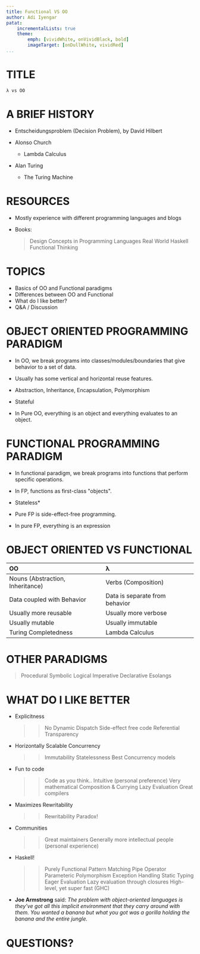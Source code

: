 ```yaml
---
title: Functional VS OO
author: Adi Iyengar
patat:
    incrementalLists: true
    theme:
        emph: [vividWhite, onVividBlack, bold]
        imageTarget: [onDullWhite, vividRed]
...
```


# TITLE
```
λ vs OO

```


# A BRIEF HISTORY

- Entscheidungsproblem (Decision Problem), by David Hilbert

- Alonso Church
    * Lambda Calculus
- Alan Turing
    * The Turing Machine


# RESOURCES

- Mostly experience with different programming languages and blogs

- Books:
  > Design Concepts in Programming Languages
  > Real World Haskell
  > Functional Thinking


# TOPICS

- Basics of OO and Functional paradigms
- Differences between OO and Functional
- What do I like better?
- Q&A / Discussion


# OBJECT ORIENTED PROGRAMMING PARADIGM

- In OO, we break programs into classes/modules/boundaries that give behavior to a set of data.

- Usually has some vertical and horizontal reuse features.

- Abstraction, Inheritance, Encapsulation, Polymorphism

- Stateful

- In Pure OO, everything is an object and everything evaluates to an object.



# FUNCTIONAL PROGRAMMING PARADIGM

- In functional paradigm, we break programs into functions that perform specific operations.

- In FP, functions as first-class "objects".

- Stateless*

- Pure FP is side-effect-free programming.

- In pure FP, everything is an expression


# OBJECT ORIENTED VS FUNCTIONAL

| OO                                         | λ                                     |
|:-------------------------------------------|:--------------------------------------|
| Nouns (Abstraction, Inheritance)           | Verbs (Composition)                   |
| Data coupled with Behavior                 | Data is separate from behavior        |
| Usually more reusable                      | Usually more verbose                  |
| Usually mutable                            | Usually immutable                     |
| Turing Completedness                       | Lambda Calculus                       |


# OTHER PARADIGMS

> Procedural
> Symbolic
> Logical
> Imperative
> Declarative
> Esolangs

# WHAT DO I LIKE BETTER

- Explicitness
  >> No Dynamic Dispatch
  >> Side-effect free code
  >> Referential Transparency

- Horizontally Scalable Concurrency
  >> Immutability
  >> Statelessness
  >> Best Concurrency models

- Fun to code
  >> Code as you think..
  >> Intuitive (personal preference)
  >> Very mathematical
  >> Composition & Currying
  >> Lazy Evaluation
  >> Great compilers

- Maximizes Rewritability
  >> Rewritability Paradox!

- Communities
  >> Great maintainers
  >> Generally more intellectual people (personal experience)

- Haskell!
  >> Purely Functional
  >> Pattern Matching
  >> Pipe Operator
  >> Parameteric Polymorphism
  >> Exception Handling
  >> Static Typing
  >> Eager Evaluation
  >> Lazy evaluation through closures
  >> High-level, yet super fast (GHC)

- __Joe Armstrong__ said:
_The problem with object-oriented languages is they've got all this implicit environment that they carry around with them. You wanted a banana but what you got was a gorilla holding the banana and the entire jungle._


# QUESTIONS?
